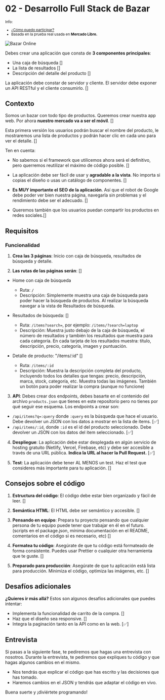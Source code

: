 # 02 - Desarrollo Full Stack de Bazar

<small>

  Info:
- [¿Cómo puedo participar?](https://github.com/midudev/pruebas-tecnicas#c%C3%B3mo-participar)
- Basada en la prueba real usada en **Mercado Libre.**
  
</small>

![Bazar Online](https://github.com/midudev/pruebas-tecnicas/assets/1561955/d5f5872c-246d-464e-b09a-1278ab5bfbb3)

Debes crear una aplicación que consta de **3 componentes principales**:

- Una caja de búsqueda []
- La lista de resultados []
- Descripción del detalle del producto []

La aplicación debe constar de servidor y cliente. El servidor debe exponer un API RESTful y el cliente consumirlo. []

## Contexto

Somos un bazar con todo tipo de productos. Queremos crear nuestra app web. Por ahora **nuestro mercado va a ser el móvil**. []

Esta primera versión los usuarios podrán buscar el nombre del producto, le mostraremos una lista de productos y podrán hacer clic en cada uno para ver el detalle. []

Ten en cuenta:
- No sabemos si el framework que utilicemos ahora será el definitivo, pero querremos reutilizar el máximo de código posible. []

- La aplicación debe ser fácil de usar y **agradable a la vista**. No importa si copias el diseño o usas un catálogo de componentes. []

- **Es MUY importante el SEO de la aplicación**. Así que el robot de Google debe poder ver bien nuestra página, navegarla sin problemas y el rendimiento debe ser el adecuado. []

- Queremos también que los usuarios puedan compartir los productos en redes sociales.[]

## Requisitos

### Funcionalidad

1. **Crea las 3 páginas**: Inicio con caja de búsqueda, resultados de búsqueda y detalle.

2. **Las rutas de las páginas serán**: []
  - Home con caja de búsqueda
    - Ruta: `/`
    - Descripción: Simplemente muestra una caja de búsqueda para poder hacer la búsqueda de productos. Al realizar la búsqueda navegar a la vista de Resultados de búsqueda.
  
  - Resultados de búsqueda: []
    - Ruta: `/items?search=`, por ejemplo: `/items/?search=laptop`
    - Descripción: Muestra justo debajo de la caja de búsqueda, el número de resultados y también los resultados que muestra para cada categoría. En cada tarjeta de los resultados muestra: título, descripción, precio, categoría, imagen y puntuación.

  - Detalle de producto: "/items/:id" []
    - Ruta: `/items/:id`
    - Descripción: Muestra la descripción completa del producto, incluyendo todos los detalles que tengas: precio, descripción, marca, stock, categoría, etc. Muestra todas las imágenes. También un botón para poder realizar la compra (aunque no funcione)

3. **API**: Debes crear dos endpoints, debes basarte en el contenido del archivo `products.json` que tienes en este repositorio pero no tienes por qué seguir ese esquema. Los endpoints a crear son:
  - `/api/items?q=:query` donde `:query` es la búsqueda que hace el usuario. Debe devolver un JSON con los datos a mostrar en la lista de items. [✅]
  - `/api/items/:id`, donde `:id` es el id del producto seleccionado. Debe devolver un JSON con los datos del item seleccionado. [✅]

4. **Despliegue**: La aplicación debe estar desplegada en algún servicio de hosting gratuito (Netlify, Vercel, Firebase, etc) y debe ser accesible a través de una URL pública. **Indica la URL al hacer la Pull Request.** [✅]

5. **Test**: La aplicación debe tener AL MENOS un test. Haz el test que consideres más importante para tu aplicación. []

## Consejos sobre el código

1. **Estructura del código**: El código debe estar bien organizado y fácil de leer. []

2. **Semántica HTML**: El HTML debe ser semántico y accesible. []

3. **Pensando en equipo**: Prepara tu proyecto pensando que cualquier persona de tu equipo puede tener que trabajar en él en el futuro. (scripts en el package.json, mínima documentación en el README, comentarios en el código si es necesario, etc) []

4. **Formatea tu código**: Asegúrate de que tu código está formateado de forma consistente. Puedes usar Prettier o cualquier otra herramienta que te guste. []

5. **Preparado para producción**: Asegúrate de que tu aplicación está lista para producción. Minimiza el código, optimiza las imágenes, etc. []

## Desafíos adicionales

**¿Quieres ir más allá?** Estos son algunos desafíos adicionales que puedes intentar:

- Implementa la funcionalidad de carrito de la compra. []
- Haz que el diseño sea responsive. []
- Integra la paginación tanto en la API como en la web. [✅]

## Entrevista

Si pasas a la siguiente fase, te pediremos que hagas una entrevista con nosotros. Durante la entrevista, te pediremos que expliques tu código y que hagas algunos cambios en el mismo.

- Nos tendrás que explicar el código que has escrito y las decisiones que has tomado.
- Haremos cambios en el JSON y tendrás que adaptar el código en vivo.

Buena suerte y ¡diviértete programando!
